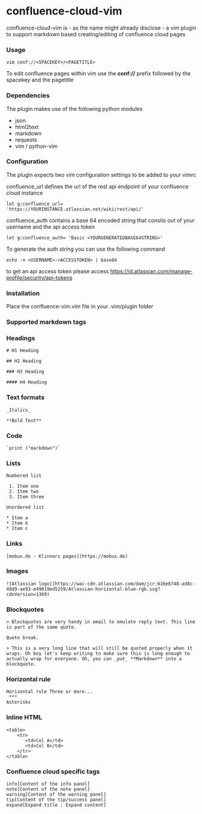 # confluence-cloud-vim

confluence-cloud-vim is - as the name might already disclose - a vim plugin to support markdown based creating/editing of confluence cloud pages

### Usage

``` 
vim conf://<SPACEKEY>/<PAGETITLE>
```

To edit confluence pages within vim use the **conf://** prefix followed by the spacekey and the pagetitle

### Dependencies

The plugin makes use of the following python modules 
* json
* html2text
* markdown
* requests
* vim / python-vim

### Configuration

The plugin expects two vim configuration settings to be added to your vimrc

confluence_url defines the url of the rest api endpoint of your confluence cloud instance

```
let g:confluence_url= 'https://YOURINSTANCE.atlassian.net/wiki/rest/api/'
```
confluence_auth contains a base 64 encoded string that consits out of your username and the api access token
```
let g:confluence_auth= 'Basic <YOURGENERATEDBASE64STRING>'
```
To generate the auth string you can use the following command
```
echo -n <USERNAME>:<ACCESSTOKEN> | base64
```
to get an api access token please access https://id.atlassian.com/manage-profile/security/api-tokens

### Installation

Place the confluence-vim.vim file in your .vim/plugin folder

### Supported markdown tags

### Headings
```
# H1 Heading

## H2 Heading

### H3 Heading

#### H4 Heading

```

### Text formats

```
_Italics_

**Bold Text**
```

### Code
```
`print ("markdown")`
```

### Lists
```
Numbered list

 1. Item one
 2. Item two
 3. Item three

Unordered list

* Item a
* Item b
* Item c
```

### Links

```
[mobux.de - Klinners pages](https://mobux.de)
```

### Images

```
![Atlassian logo](https://wac-cdn.atlassian.com/dam/jcr:616e6748-ad8c-48d9-ae93-e49019ed5259/Atlassian-horizontal-blue-rgb.svg?cdnVersion=1369)
```

### Blockquotes

```
> Blockquotes are very handy in email to emulate reply text. This line is part of the same quote.

Quote break.

> This is a very long line that will still be quoted properly when it wraps. Oh boy let's keep writing to make sure this is long enough to actually wrap for everyone. Oh, you can _put_ **Markdown** into a blockquote.
```

### Horizontal rule
```
Horizontal rule Three or more...
 ***
Asterisks
```
### Inline HTML
```
<table>
    <tr>
       <td>Col A</td>
       <td>Col B</td>
    </tr>
</table>
```

### Confluence cloud specific tags
```
info[Content of the info panel]
note[Content of the note panel]
warning[Content of the warning panel]
tip[Content of the tip/success panel]
expand[Expand title : Expand content]
```
